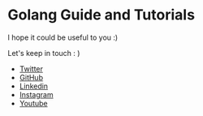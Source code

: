 # Golang Guide and Tutorials

I hope it could be useful to you :)

Let's keep in touch :  )

- [Twitter](https://twitter.com/_alex_gama)
- [GitHub](https://github.com/alexandregama)
- [Linkedin](https://www.linkedin.com/in/alexandregama/)
- [Instagram](https://www.instagram.com/_alex_gama)
- [Youtube](https://www.youtube.com/channel/UCn09BXJXOCPLARsqNvxEFuw)
